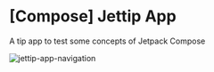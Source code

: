 # [Compose] Jettip App

A tip app to test some concepts of Jetpack Compose

![jettip-app-navigation](https://user-images.githubusercontent.com/97190075/153646734-2da22359-1f93-4820-b9a3-aa2566729463.gif)
